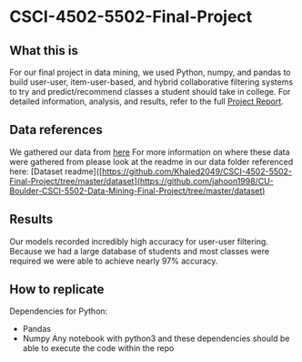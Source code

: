 # CSCI-4502-5502-Final-Project
## What this is
For our final project in data mining, we used Python, numpy, and pandas to build user-user, item-user-based, and hybrid collaborative filtering systems to try and predict/recommend classes a student should take in college.
For detailed information, analysis, and results, refer to the full [Project Report](link_to_project_report).

## Data references
We gathered our data from [here](https://www.ncbi.nlm.nih.gov/pmc/articles/PMC10237496/#sec020)
For more information on where these data were gathered from please look at the readme in our data folder referenced here:
[Dataset readme]([https://github.com/Khaled2049/CSCI-4502-5502-Final-Project/tree/master/dataset](https://github.com/jahoon1998/CU-Boulder-CSCI-5502-Data-Mining-Final-Project/tree/master/dataset)
## Results
Our models recorded incredibly high accuracy for user-user filtering. Because we had a large database of students and most classes were required we were able to achieve nearly 97% accuracy.
## How to replicate
Dependencies for Python:
- Pandas
- Numpy
Any notebook with python3 and these dependencies should be able to execute the code within the repo
